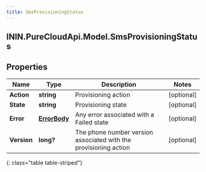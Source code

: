 ```yaml
---
title: SmsProvisioningStatus
---
```

## ININ.PureCloudApi.Model.SmsProvisioningStatus

## Properties

|Name | Type | Description | Notes|
|------------ | ------------- | ------------- | -------------|
| **Action** | **string** | Provisioning action | [optional] |
| **State** | **string** | Provisioning state | [optional] |
| **Error** | [**ErrorBody**](ErrorBody.html) | Any error associated with a Failed state | [optional] |
| **Version** | **long?** | The phone number version associated with the provisioning action | [optional] |
{: class="table table-striped"}



